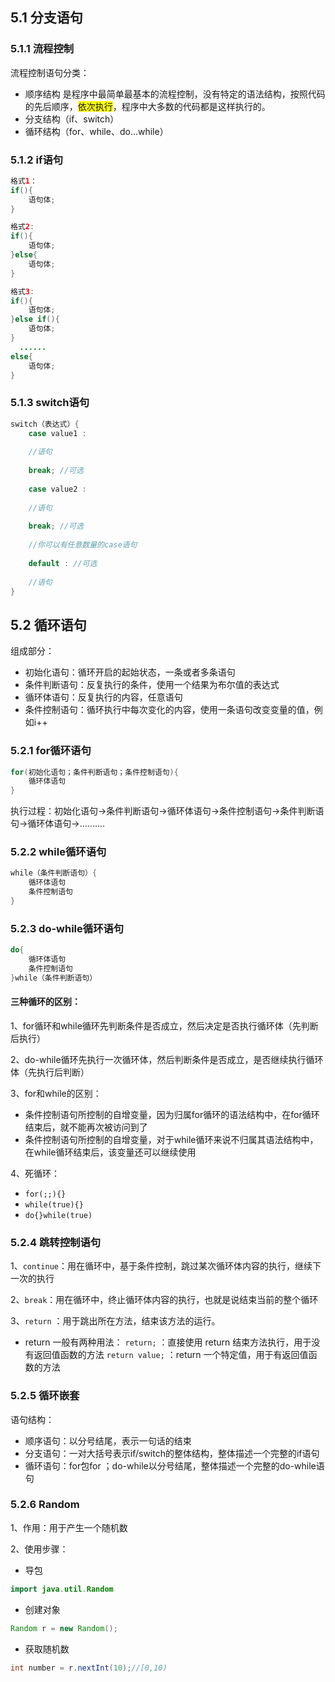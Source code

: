 ## 5.1 分支语句
### 5.1.1 流程控制
流程控制语句分类：
- 顺序结构
是程序中最简单最基本的流程控制，没有特定的语法结构，按照代码的先后顺序，<span style="background: yellow;">依次执行</span>，程序中大多数的代码都是这样执行的。
- 分支结构（if、switch）
- 循环结构（for、while、do...while）


### 5.1.2 if语句

```java
格式1：
if(){
	语句体;
}

格式2:
if(){
	语句体;
}else{
	语句体;
}

格式3:
if(){
	语句体;
}else if(){
	语句体;
}
  ......
else{
	语句体;
}
```
### 5.1.3 switch语句

```java
switch（表达式）{
	case value1 :
	
	//语句
	
	break; //可选
	
	case value2 :
	
	//语句
	
	break; //可选
	
	//你可以有任意数量的case语句
	
	default : //可选
	
	//语句
}
```
## 5.2 循环语句
组成部分：
- 初始化语句：循环开启的起始状态，一条或者多条语句
- 条件判断语句：反复执行的条件，使用一个结果为布尔值的表达式
- 循环体语句：反复执行的内容，任意语句
- 条件控制语句：循环执行中每次变化的内容，使用一条语句改变变量的值，例如i++

### 5.2.1 for循环语句

```java
for(初始化语句；条件判断语句；条件控制语句){
	循环体语句
}
```
执行过程：初始化语句->条件判断语句->循环体语句->条件控制语句->条件判断语句->循环体语句->..........

### 5.2.2 while循环语句

```java
while（条件判断语句）{ 
	循环体语句
	条件控制语句
}
```

### 5.2.3 do-while循环语句

```java
do{ 
	循环体语句
	条件控制语句
}while（条件判断语句）
```
#### 三种循环的区别：
1、for循环和while循环先判断条件是否成立，然后决定是否执行循环体（先判断后执行）

2、do-while循环先执行一次循环体，然后判断条件是否成立，是否继续执行循环体（先执行后判断）

3、for和while的区别：
- 条件控制语句所控制的自增变量，因为归属for循环的语法结构中，在for循环结束后，就不能再次被访问到了
- 条件控制语句所控制的自增变量，对于while循环来说不归属其语法结构中，在while循环结束后，该变量还可以继续使用

4、死循环：
- `for(;;){}`
- `while(true){}`
- `do{}while(true)`

### 5.2.4 跳转控制语句
1、`continue`：用在循环中，基于条件控制，跳过某次循环体内容的执行，继续下一次的执行

2、`break`：用在循环中，终止循环体内容的执行，也就是说结束当前的整个循环

3、`return` ：用于跳出所在方法，结束该方法的运行。
- return 一般有两种用法：
`return;` ：直接使用 return 结束方法执行，用于没有返回值函数的方法
`return value;` ：return 一个特定值，用于有返回值函数的方法

### 5.2.5 循环嵌套
语句结构：
- 顺序语句：以分号结尾，表示一句话的结束
- 分支语句：一对大括号表示if/switch的整体结构，整体描述一个完整的if语句
- 循环语句：for包for ；do-while以分号结尾，整体描述一个完整的do-while语句

### 5.2.6 Random 
1、作用：用于产生一个随机数

2、使用步骤：
- 导包

```java
import java.util.Random
```

- 创建对象

```java
Random r = new Random();
```

- 获取随机数

```java
int number = r.nextInt(10);//[0,10)
```
